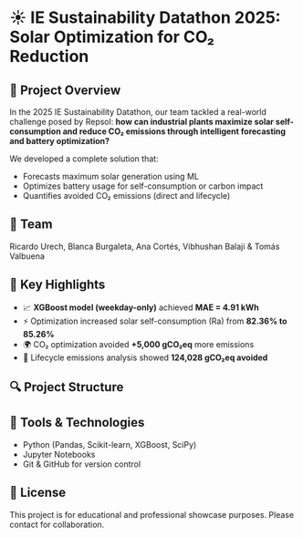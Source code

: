 # ☀️ IE Sustainability Datathon 2025: Solar Optimization for CO₂ Reduction

## 📍 Project Overview

In the 2025 IE Sustainability Datathon, our team tackled a real-world challenge posed by Repsol: **how can industrial plants maximize solar self-consumption and reduce CO₂ emissions through intelligent forecasting and battery optimization?**

We developed a complete solution that:
- Forecasts maximum solar generation using ML
- Optimizes battery usage for self-consumption or carbon impact
- Quantifies avoided CO₂ emissions (direct and lifecycle)


## 👥 Team

Ricardo Urech, Blanca Burgaleta, Ana Cortés, Vibhushan Balaji & Tomás Valbuena


## 🚀 Key Highlights

- 📈 **XGBoost model (weekday-only)** achieved **MAE = 4.91 kWh**
- ⚡ Optimization increased solar self-consumption (Ra) from **82.36% to 85.26%**
- 🌍 CO₂ optimization avoided **+5,000 gCO₂eq** more emissions
- 🧪 Lifecycle emissions analysis showed **124,028 gCO₂eq avoided**


## 🔍 Project Structure




## 🧰 Tools & Technologies

- Python (Pandas, Scikit-learn, XGBoost, SciPy)
- Jupyter Notebooks
- Git & GitHub for version control


## 📄 License

This project is for educational and professional showcase purposes. Please contact for collaboration.
